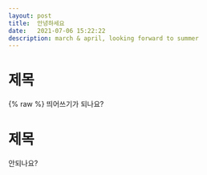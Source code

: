 ```yaml
---
layout: post
title:  안녕하세요
date:   2021-07-06 15:22:22
description: march & april, looking forward to summer
---
```


# 제목
{% raw %}
띄어쓰기가 되나요?

# 제목
안되나요?
